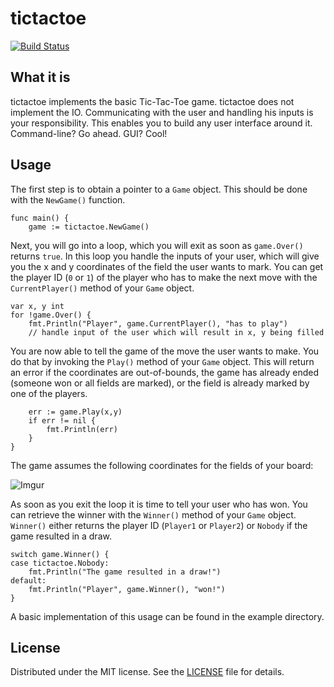 # tictactoe
[![Build Status](https://travis-ci.org/crossi36/tictactoe.svg)](https://travis-ci.org/crossi36/tictactoe)

## What it is
tictactoe implements the basic Tic-Tac-Toe game. tictactoe does not implement the IO. Communicating with the user and
handling his inputs is your responsibility. This enables you to build any user interface around it. Command-line?
Go ahead. GUI? Cool!

## Usage
The first step is to obtain a pointer to a `Game` object. This should be done with the `NewGame()` function.
```
func main() {
	game := tictactoe.NewGame()
```

Next, you will go into a loop, which you will exit as soon as `game.Over()` returns `true`. In this loop you handle the
inputs of your user, which will give you the x and y coordinates of the field the user wants to mark. You can get the
player ID (`0` or `1`) of the player who has to make the next move with the `CurrentPlayer()` method of your `Game`
object.
```
var x, y int
for !game.Over() {
	fmt.Println("Player", game.CurrentPlayer(), "has to play")
	// handle input of the user which will result in x, y being filled
```

You are now able to tell the game of the move the user wants to make. You do that by invoking the `Play()` method of your
`Game` object. This will return an error if the coordinates are out-of-bounds, the game has already ended (someone won or
all fields are marked), or the field is already marked by one of the players.
```
	err := game.Play(x,y)
	if err != nil {
		fmt.Println(err)
	}
}
```

The game assumes the following coordinates for the fields of your board:

![Imgur](http://i.imgur.com/gszGTMo.png)

As soon as you exit the loop it is time to tell your user who has won. You can retrieve the winner with the `Winner()`
method of your `Game` object. `Winner()` either returns the player ID (`Player1` or `Player2`) or `Nobody` if the game resulted in a draw.
```
switch game.Winner() {
case tictactoe.Nobody:
	fmt.Println("The game resulted in a draw!")
default:
	fmt.Println("Player", game.Winner(), "won!")
}
```

A basic implementation of this usage can be found in the example directory.

## License

Distributed under the MIT license. See the [LICENSE](https://github.com/crossi36/tictactoe/blob/master/LICENSE.md) file for details.
